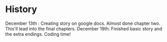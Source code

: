 # History

December 13th : Creating story on google docs. Almost done chapter two. This'll lead into the final chapters. 
December 19th: Finished basic story and the extra endings. Coding time!
